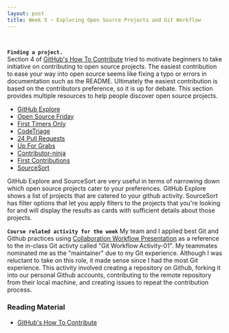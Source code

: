 ```yaml
---
layout: post
title: Week 5 ~ Exploring Open Source Projects and Git Workflow
---
```

<br>

**`Finding a project.`**  
Section 4 of [GitHub's How To Contribute](https://opensource.guide/how-to-contribute/#finding-a-project-to-contribute-to) tried to motivate beginners to take initiative on contributing to open source projects. The easiest contribution to ease your way into open source seems like fixing a typo or errors in documentation such as the README. Ultimately the easiest contribution is based on the contributors preference, so it is up for debate. This section provides multiple resources to help people discover open source projects. 
- [GitHub Explore](https://github.com/explore/)
- [Open Source Friday](https://opensourcefriday.com/)
- [First Timers Only](https://www.firsttimersonly.com/)
- [CodeTriage](https://www.codetriage.com/)
- [24 Pull Requests](https://24pullrequests.com/)
- [Up For Grabs](https://up-for-grabs.net/)
- [Contributor-ninja](https://contributor.ninja/)
- [First Contributions](https://firstcontributions.github.io/)
- [SourceSort](https://www.sourcesort.com/)

GitHub Explore and SourceSort are very useful in terms of narrowing down which open source projects cater to your preferences. GitHub Explore shows a list of projects that are catered to your github activity. SourceSort has filter options that let you apply filters to the projects that you're looking for and will display the results as cards with sufficient details about those projects. 
<br>


**`Course related activity for the week`**
My team and I applied best Git and Github practices using [Collaboration Workflow Presentation](http://www.compsci.hunter.cuny.edu/~sweiss/course_materials/csci395.86/slides/github-workflow-presentation.pdf) as a reference to the in-class Git activty called "Git Workflow Activity-01". My teammates nominated me as the "maintainer" due to my Git experience. Although I was reluctant to take on this role, it made sense since I had the most Git experience. This activity involved creating a repository on Github, forking it into our personal Github accounts, contributing to the remote repository from their local machine, and creating issues to repeat the contribution process. 
<br>

### Reading Material
- [GitHub's How To Contribute](https://opensource.guide/how-to-contribute/#finding-a-project-to-contribute-to)
